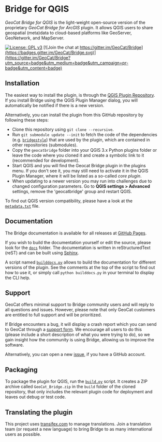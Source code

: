 # Bridge for QGIS

_GeoCat Bridge for QGIS_ is the light-weight open-source version of the proprietary _GeoCat Bridge for ArcGIS_ plugin.
It allows QGIS users to share geospatial (meta)data to cloud-based platforms like GeoServer, GeoNetwork, and MapServer.

[![License: GPL v3](https://img.shields.io/badge/License-GPLv3-blue.svg)](LICENSE.md) [![Join the chat at https://gitter.im/GeoCat/Bridge](https://badges.gitter.im/GeoCat/Bridge.svg)](https://gitter.im/GeoCat/Bridge?utm_source=badge&utm_medium=badge&utm_campaign=pr-badge&utm_content=badge)

## Installation

The easiest way to install the plugin, is through the [QGIS Plugin Repository](https://plugins.qgis.org/plugins/geocatbridge/).
If you install Bridge using the QGIS Plugin Manager dialog, you will automatically be notified if there is a new version.

Alternatively, you can install the plugin from this GitHub repository by following these steps:

- Clone this repository using `git clone --recursive`.
- Run `git submodule update --init` to fetch the code of the dependencies (e.g. [`bridgestyle`](https://github.com/GeoCat/bridge-style)) that are used by the plugin, which are contained in other repositories (submodules).
- Copy the `geocatbridge` folder into your QGIS 3.x Python plugins folder or leave the code where you cloned it and create a symbolic link to it (recommended for development).
- Start QGIS and you will find the Geocat Bridge plugin in the plugins menu. If you don't see it, you may still need to activate it in the QGIS Plugin Manager, where it will be listed as a so-called _core plugin_.
- When updating to a newer version you may run into challenges due to changed configuration parameters. Go to **QGIS settings > Advanced** settings, remove the 'geocatbridge' group and restart QGIS.

To find out QGIS version compatibility, please have a look at the [`metadata.txt`](/blob/master/geocatbridge/metadata.txt) file.

## Documentation

The Bridge documentation is available for all releases at [GitHub Pages](https://geocat.github.io/qgis-bridge-plugin/).

If you wish to build the documentation yourself or edit the source, please look for the [`docs`](/tree/master/docs) folder. The documentation is written in reStructuredText (reST) and can be built using [Sphinx](https://www.sphinx-doc.org).

A script named [`builddocs.py`](/blob/master/docs/builddocs.py) allows to build the documentation for different versions of the plugin. See the comments at the top of the script to find out how to use it, or simply call `python builddocs.py` in your terminal to display the CLI help.

## Support

GeoCat offers minimal support to Bridge community users and will reply to all questions and issues. However, please note that only GeoCat customers are entitled to full support  and will be prioritized.

If Bridge encounters a bug, it will display a crash report which you can send to GeoCat through a [support form](https://my.geocat.net/submitticket.php?step=2&deptid=4). We encourage all users to do this (please include a short description of what you were trying to do), so we gain insight how the community is using Bridge, allowing us to improve the software.

Alternatively, you can open a new [issue](/issues), if you have a GitHub account.

## Packaging

To package the plugin for QGIS, run the  [`build.py`](/blob/master/build.py) script. It creates a ZIP archive called `GeoCat_Bridge.zip` in the `build` folder of the cloned repository, that only includes the relevant plugin code for deployment and leaves out debug or test code.

## Translating the plugin

This project uses [transifex.com](https://www.transifex.com/geocat/bridge-common) to manage translations. Join a translation team (or request a new language) to bring Bridge to as many international users as possible.
